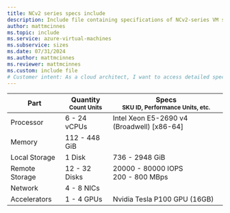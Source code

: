 ```yaml
---
title: NCv2 series specs include
description: Include file containing specifications of NCv2-series VM sizes.
author: mattmcinnes
ms.topic: include
ms.service: azure-virtual-machines
ms.subservice: sizes
ms.date: 07/31/2024
ms.author: mattmcinnes
ms.reviewer: mattmcinnes
ms.custom: include file
# Customer intent: As a cloud architect, I want to access detailed specifications of NCv2-series VM sizes, so that I can select the appropriate virtual machine configuration for my high-performance computing needs.
---
```

| Part | Quantity <br><sup>Count Units | Specs <br><sup>SKU ID, Performance Units, etc.  |
|---|---|---|
| Processor      | 6 - 24 vCPUs       | Intel Xeon E5-2690 v4 (Broadwell) [x86-64]                               |
| Memory         | 112 - 448 GiB          |                                  |
| Local Storage  | 1 Disk           | 736 - 2948 GiB                  |
| Remote Storage | 12 - 32 Disks    | 20000 - 80000 IOPS <br>200 - 800 MBps   |
| Network        | 4 - 8 NICs          |                           |
| Accelerators   | 1 - 4 GPUs              |  Nvidia Tesla P100 GPU (16GB)                   |
